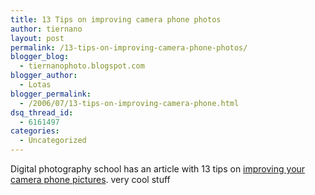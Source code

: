 ```yaml
---
title: 13 Tips on improving camera phone photos
author: tiernano
layout: post
permalink: /13-tips-on-improving-camera-phone-photos/
blogger_blog:
  - tiernanophoto.blogspot.com
blogger_author:
  - Lotas
blogger_permalink:
  - /2006/07/13-tips-on-improving-camera-phone.html
dsq_thread_id:
  - 6161497
categories:
  - Uncategorized
---
```

Digital photography school has an article with 13 tips on [improving your camera phone pictures][1]. very cool stuff

[1]: http://digital-photography-school.com/blog/how-to-use-a-camera-phone/